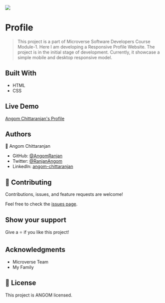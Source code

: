 ![](https://img.shields.io/badge/Microverse-blueviolet)

# Profile

> This project is a part of Microverse Software Developers Course Module-1.
Here I am developing a Responsive Profile Website. The project is in the initial stage of development.
Currently, it showcase a simple mobile and desktop responsive model. 



## Built With

- HTML
- CSS

## Live Demo

[Angom Chittaranjan's Profile](https://angomranjan.github.io/Profile/)

## Authors

👤 Angom Chittaranjan

- GitHub: [@AngomRanjan](https://github.com/AngomRanjan)
- Twitter: [@RanjanAngom](https://twitter.com/RanjanAngom)
- LinkedIn: [angom-chittaranjan](https://linkedin.com/in/angom-chittaranjan)

## 🤝 Contributing

Contributions, issues, and feature requests are welcome!

Feel free to check the [issues page](../../issues/).

## Show your support

Give a ⭐️ if you like this project!

## Acknowledgments

- Microverse Team
- My Family

## 📝 License

This project is ANGOM licensed.